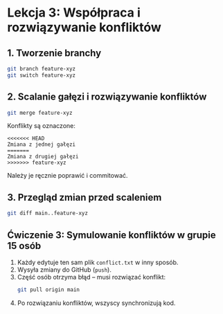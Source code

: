 # Lekcja 3: Współpraca i rozwiązywanie konfliktów  

## **1. Tworzenie branchy**
```sh
git branch feature-xyz
git switch feature-xyz
```

## **2. Scalanie gałęzi i rozwiązywanie konfliktów**
```sh
git merge feature-xyz
```
Konflikty są oznaczone:
```
<<<<<<< HEAD
Zmiana z jednej gałęzi
=======
Zmiana z drugiej gałęzi
>>>>>>> feature-xyz
```
Należy je ręcznie poprawić i commitować.

## **3. Przegląd zmian przed scaleniem**
```sh
git diff main..feature-xyz
```

## **Ćwiczenie 3: Symulowanie konfliktów w grupie 15 osób**  
1. Każdy edytuje ten sam plik `conflict.txt` w inny sposób.
2. Wysyła zmiany do GitHub (`push`).
3. Część osób otrzyma błąd – musi rozwiązać konflikt:
   ```sh
   git pull origin main
   ```
4. Po rozwiązaniu konfliktów, wszyscy synchronizują kod.
